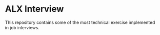 # ALX Interview
This repository contains some of the most technical exercise implemented in job interviews.
